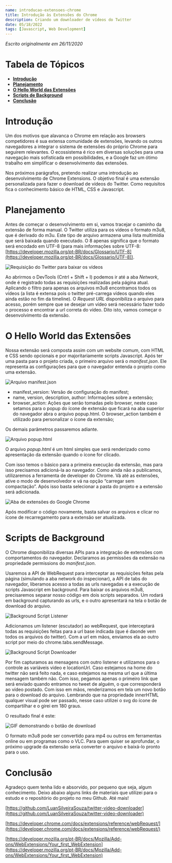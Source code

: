 ```yaml
---
name: introducao-extensoes-chrome
title: Introdução às Extensões do Chrome
description: Criando um downloader de vídeos do Twitter
date: 05/18/2022
tags: [Javascript, Web Development]
---
```


*Escrito originalmente em 26/11/2020*

# Tabela de Tópicos
- [**Introdução**](#introdução)
- [**Planejamento**](#iniciando-no-react)
- [**O Hello World das Extensões**](#o-jsx)
- [**Scripts de Background**](#react-hooks)
- [**Conclusão**](#próximos-passos)

# Introdução
Um dos motivos que alavanca o Chrome em relação aos browsers competidores é sua extensa comunidade de extensões, levando os outros navegadores a integrar o sistema de extensões do próprio Chrome para seguirem relevantes. O ecossistema é rico em diversas soluções para uma navegação mais sofisticada em possibilidades, e a Google faz um ótimo trabalho em simplificar o desenvolvimento das extensões.

Nos próximos parágrafos, pretendo realizar uma introdução ao desenvolvimento de Chrome Extensions. O objetivo final é uma extensão personalizada para fazer o download de vídeos do Twitter. Como requisitos fica o conhecimento básico de HTML, CSS e Javascript.

# Planejamento
Antes de começar o desenvolvimento em si, vamos tracejar o caminho da extensão de forma manual. O Twitter utiliza para os vídeos o formato m3u8, que é derivado do m3u. Este tipo de arquivo armazena uma lista multimídia que será baixada quando executado. O 8 apenas significa que o formato será encodado em UTF-8 (para mais informações sobre UTF-8:
[https://developer.mozilla.org/pt-BR/docs/Glossario/UTF-8](https://developer.mozilla.org/pt-BR/docs/Glossario/UTF-8)).

![Requisição do Twitter para baixar os vídeos](../img/introducao-extensoes-chrome-1.png)

Ao abrirmos o DevTools (Cntrl + Shift + I) podemos ir até a aba *Network*, onde é registrado todas as requisições realizadas pela página atual. Aplicando o filtro para apenas os arquivos m3u8 encontramos todos os vídeos (a lista é extensa pois o twitter pré-carrega vídeos quando eles ainda estão no fim da timeline). O *Request URL* disponibiliza o arquivo para acesso, porém sempre que se desejar um vídeo será necessário fazer todo o processo e encontrar a url correta do vídeo. Dito isto, vamos começar o desenvolvimento da extensão.

# O Hello World das Extensões
Nossa extensão será composta assim com um website comum, com HTML e CSS sendo opcionais e por majoritariamente scripts Javascript. Após ter uma pasta para o projeto criada, o primeiro arquivo será o *manifest.json*. Ele representa as configurações para que o navegador entenda o projeto como uma extensão.

![Arquivo manifest.json](../img/introducao-extensoes-chrome-2.png)

- manifest_version: Versão de configuração do manifest;
- name, version, description, author: Informações sobre a extensão;
- browser_action: Ações que serão tomadas pelo browser, neste caso setamos para o popup do ícone de extensão que ficará na aba superior do navegador abra o arquivo popup.html. O browser_action também é utilizado para personalizar o ícone da extensão;

Os demais parâmetros passaremos adiante.

![Arquivo popup.html](../img/introducao-extensoes-chrome-3.png)

O arquivo *popup.html* é um html simples que será renderizado como apresentação da extensão quando o ícone for clicado.

Com isso temos o básico para a primeira execução da extensão, mas para isso precisamos adicioná-la ao navegador. Como ainda não a publicamos, utilizaremos a ferramenta de developer do Chrome. Vá até as extensões, ative o modo de desenvolvedor e vá na opção “carregar sem compactação”. Após isso basta selecionar a pasta do projeto e a extensão será adicionada.

![Aba de extensões do Google Chrome](../img/introducao-extensoes-chrome-4.png)

Após modificar o código novamente, basta salvar os arquivos e clicar no ícone de recarregamento para a extensão ser atualizada.

# Scripts de Background

O Chrome disponibiliza diversas APIs para a integração de extensões com comportamentos do navegador. Declaramos as permissões da extensão na propriedade permissions do *manifest.json*.

Usaremos a API de WebRequest para interceptar as requisições feitas pela página (simulando a aba network do inspecionar), a API de tabs do navegador, liberamos acesso a todas as urls navegadas e a execução de scripts Javascript em background. Para baixar os arquivos m3u8, precisaremos separar nosso código em dois scripts separados. Um rodará em background capturando as urls, e o outro apresentará na tela o botão de download do arquivo.

![Background Script Listener](../img/introducao-extensoes-chrome-5.png)

Adicionamos um listener (escutador) ao webRequest, que interceptará todas as requisições feitas para a url base indicada (que é daonde vem todos os arquivos do twitter). Com a url em mãos, enviamos ela ao outro script por meio do chrome.tabs.sendMessage.

![Background Script Downloader](../img/introducao-extensoes-chrome-6.png)

Por fim capturamos as mensagens com outro listener e utilizamos para o controle as variáveis video e locationUrl. Caso estejamos na home do twitter não será feito nada, e caso estejamos na mesma url que a última mensagem também não. Com isso, pegamos apenas o primeiro link que será enviado quando entramos no tweet de alguém, o que corresponderá ao vídeo postado. Com isso em mãos, renderizamos em tela um novo botão para o download do arquivo. Lembrando que na propriedade innerHTML qualquer visual pode ser passado, nesse caso utilizei o svg do ícone de compartilhar e o girei em 180 graus.

O resultado final é este:

![GIF demonstrando o botão de download](../img/introducao-extensoes-chrome-7.gif)

O formato m3u8 pode ser convertido para mp4 ou outros em ferramentas online ou em programas como o VLC. Para quem quiser se aprofundar, o próximo upgrade da extensão seria converter o arquivo e baixá-lo pronto para o uso.

# Conclusão

Agradeço quem tenha lido e absorvido, por pequeno que seja, algum conhecimento. Deixo abaixo alguns links de materiais que utilizei para o estudo e o repositório do projeto no meu Github. Até mais!

[https://github.com/LuanSilveiraSouza/twitter-video-downloader](https://github.com/LuanSilveiraSouza/twitter-video-downloader)

[https://developer.chrome.com/docs/extensions/reference/webRequest/](https://developer.chrome.com/docs/extensions/reference/webRequest/)

[https://developer.mozilla.org/pt-BR/docs/Mozilla/Add-ons/WebExtensions/Your_first_WebExtension](https://developer.mozilla.org/pt-BR/docs/Mozilla/Add-ons/WebExtensions/Your_first_WebExtension)